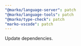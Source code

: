 ```yaml
---
"@marko/language-server": patch
"@marko/language-tools": patch
"@marko/type-check": patch
"marko-vscode": patch
---
```


Update dependencies.
